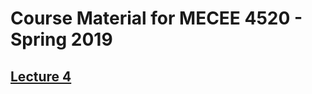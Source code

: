 # Course Material for MECEE 4520 - Spring 2019

## [Lecture 4](https://github.com/alejom99/MECEE4520/tree/master/lecture_4)

